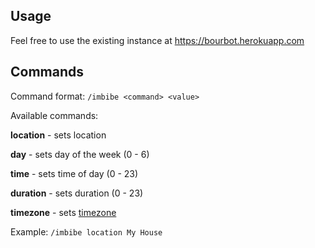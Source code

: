 ## Usage

Feel free to use the existing instance at https://bourbot.herokuapp.com

## Commands

Command format: `/imbibe <command> <value>`

Available commands:

**location** - sets location

**day** - sets day of the week (0 - 6)

**time** - sets time of day (0 - 23)

**duration** - sets duration (0 - 23)

**timezone** - sets [timezone](https://en.wikipedia.org/wiki/List_of_tz_database_time_zones)

Example: `/imbibe location My House`
